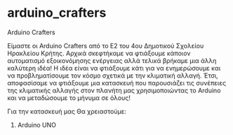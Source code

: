 # arduino_crafters
Arduino Crafters

Είμαστε οι Arduino Crafters από το Ε2 του 4ου Δημοτικού
Σχολείου Ηρακλείου Κρήτης. 
Αρχικά σκεφτήκαμε να φτιάξουμε κάποιον αυτοματισμό εξοικονόμησης ενέργειας 
αλλά τελικά βρήκαμε μια άλλη καλύτερη ιδέα!
Η ιδέα είναι να φτιάξουμε κάτι για να ενημερώσουμε και να
προβληματίσουμε τον κόσμο σχετικά με την κλιματική αλλαγή.
Έτσι, αποφασίσαμε να φτιάξουμε μια κατασκευή που
παρουσιάζει τις συνέπειες της κλιματικής αλλαγής στον
πλανήτη μας χρησιμοποιώντας το Arduino και να
μεταδώσουμε το μήνυμα σε όλους!


Για την κατασκευή μας Θα χρειαστούμε:
1. Arduino UNO
